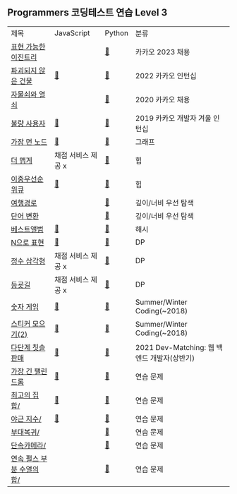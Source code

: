 ## Programmers 코딩테스트 연습 Level 3
<div align="center">
    <table>
        <tr>
            <td>제목</td>
            <td>JavaScript</td>
            <td>Python</td>
            <td>분류</td>
        </tr>
        <tr>
            <td><a href="https://programmers.co.kr/learn/courses/30/lessons/150367">표현 가능한 이진트리</a></td>
            <td><a href="https://github.com/sieukim/algorithm-programmers/blob/master/level2/ex18.js"></a></td>
            <td><a href="https://github.com/sieukim/algorithm-programmers/blob/master/level2/ex18.py">📎️</a></td>
            <td>카카오 2023 채용</td>
        </tr>  
        <tr>
            <td><a href="https://programmers.co.kr/learn/courses/30/lessons/92344">파괴되지 않은 건물</a></td>
            <td><a href="https://github.com/sieukim/algorithm-programmers/blob/master/level3/ex15.js">📎️️</a></td>
            <td><a href="https://github.com/sieukim/algorithm-programmers/blob/master/level3/ex15.py">📎️️</a></td>
            <td>2022 카카오 인턴십</td>
        </tr>
        <tr>
            <td><a href="https://programmers.co.kr/learn/courses/30/lessons/60059">자물쇠와 열쇠</a></td>
            <td><a href="https://github.com/sieukim/algorithm-programmers/blob/master/level3/ex16.js"></a></td>
            <td><a href="https://github.com/sieukim/algorithm-programmers/blob/master/level3/ex16.py">📎️️</a></td>
            <td>2020 카카오 채용</td>
        </tr>
        <tr>
            <td><a href="https://programmers.co.kr/learn/courses/30/lessons/64064">불량 사용자</a></td>
            <td><a href="https://github.com/sieukim/algorithm-programmers/blob/master/level3/ex13.js">📎️️</a></td>
            <td><a href="https://github.com/sieukim/algorithm-programmers/blob/master/level3/ex13.py">📎️️</a></td>
            <td>2019 카카오 개발자 겨울 인턴십</td>
        </tr>
        <tr>
            <td><a href="https://programmers.co.kr/learn/courses/30/lessons/49189">가장 먼 노드</a></td>
            <td><a href="https://github.com/sieukim/algorithm-programmers/blob/master/level3/ex01.js">📎️️</a></td>
            <td><a href="https://github.com/sieukim/algorithm-programmers/blob/master/level3/ex01.py">📎️️</a></td>
            <td>그래프</td>
        </tr>
        <tr>
            <td><a href="https://programmers.co.kr/learn/courses/30/lessons/42626">더 맵게</a></td>
            <td>채점 서비스 제공 x</td>
            <td><a href="https://github.com/sieukim/algorithm-programmers/blob/master/level3/ex09.py">📎️️</a></td>
            <td>힙</td>
        </tr>
        <tr>
            <td><a href="https://programmers.co.kr/learn/courses/30/lessons/42628">이중우선순위큐</a></td>
            <td><a href="https://github.com/sieukim/algorithm-programmers/blob/master/level3/ex14.js">📎️️</a></td>
            <td><a href="https://github.com/sieukim/algorithm-programmers/blob/master/level3/ex14.py">📎️️</a></td>
            <td>힙</td>
        </tr>
        <tr>
            <td><a href="https://programmers.co.kr/learn/courses/30/lessons/43164">여행경로</a></td>
            <td><a href="https://github.com/sieukim/algorithm-programmers/blob/master/level3/ex17.js"></a></td>
            <td><a href="https://github.com/sieukim/algorithm-programmers/blob/master/level3/ex17.py">📎️️</a></td>
            <td>깊이/너비 우선 탐색</td>
        </tr>
        <tr>
            <td><a href="https://programmers.co.kr/learn/courses/30/lessons/43163">단어 변환</a></td>
            <td><a href="https://github.com/sieukim/algorithm-programmers/blob/master/level3/ex20.js"></a></td>
            <td><a href="https://github.com/sieukim/algorithm-programmers/blob/master/level3/ex20.py">📎️️</a></td>
            <td>깊이/너비 우선 탐색</td>
        </tr>
        <tr>
            <td><a href="https://programmers.co.kr/learn/courses/30/lessons/42579">베스트앨범</a></td>
            <td><a href="https://github.com/sieukim/algorithm-programmers/blob/master/level3/ex02.js">📎️️</a></td>
            <td><a href="https://github.com/sieukim/algorithm-programmers/blob/master/level3/ex02.py">📎️️</a></td>
            <td>해시</td>
        </tr>
        <tr>
            <td><a href="https://programmers.co.kr/learn/courses/30/lessons/42895">N으로 표현</a></td>
            <td><a href="https://github.com/sieukim/algorithm-programmers/blob/master/level3/ex04.js">📎️️</a></td>
            <td><a href="https://github.com/sieukim/algorithm-programmers/blob/master/level3/ex04.py">📎️️</a></td>
            <td>DP</td>
        </tr>
        <tr>
            <td><a href="https://programmers.co.kr/learn/courses/30/lessons/43105">정수 삼각형</a></td>
            <td>채점 서비스 제공 x</td>
            <td><a href="https://github.com/sieukim/algorithm-programmers/blob/master/level3/ex03.py">📎️️</a></td>
            <td>DP</td>
        </tr>
        <tr>
            <td><a href="https://programmers.co.kr/learn/courses/30/lessons/42898">등굣길</a></td>
            <td>채점 서비스 제공 x</td>
            <td><a href="https://github.com/sieukim/algorithm-programmers/blob/master/level3/ex05.py">📎️️</a></td>
            <td>DP</td>
        </tr>
        <tr>
            <td><a href="https://programmers.co.kr/learn/courses/30/lessons/42898">숫자 게임</a></td>
            <td><a href="https://github.com/sieukim/algorithm-programmers/blob/master/level3/ex08.js">📎️️</a></td>
            <td><a href="https://github.com/sieukim/algorithm-programmers/blob/master/level3/ex08.py">📎️️</a></td>
            <td>Summer/Winter Coding(~2018)</td>
        </tr>
        <tr>
            <td><a href="https://programmers.co.kr/learn/courses/30/lessons/12971">스티커 모으기(2)</a></td>
            <td><a href="https://github.com/sieukim/algorithm-programmers/blob/master/level3/ex11.js">📎️️</a></td>
            <td><a href="https://github.com/sieukim/algorithm-programmers/blob/master/level3/ex11.py">📎️️</a></td>
            <td>Summer/Winter Coding(~2018)</td>
        </tr>
        <tr>
            <td><a href="https://programmers.co.kr/learn/courses/30/lessons/77486">다단계 칫솔 판매</a></td>
            <td><a href="https://github.com/sieukim/algorithm-programmers/blob/master/level3/ex12.js">📎️️</a></td>
            <td><a href="https://github.com/sieukim/algorithm-programmers/blob/master/level3/ex12.py">📎️️</a></td>
            <td>2021 Dev-Matching: 웹 백엔드 개발자(상반기)</td>
        </tr>
        <tr>
            <td><a href="https://programmers.co.kr/learn/courses/30/lessons/12904">가장 긴 팰린드롬</a></td>
            <td><a href="https://github.com/sieukim/algorithm-programmers/blob/master/level3/ex06.js">📎️️</a></td>
            <td><a href="https://github.com/sieukim/algorithm-programmers/blob/master/level3/ex06.py">📎️️</a></td>
            <td>연습 문제</td>
        </tr>
        <tr>
            <td><a href="https://programmers.co.kr/learn/courses/30/lessons/12938">최고의 집합/</a></td>
            <td><a href="https://github.com/sieukim/algorithm-programmers/blob/master/level3/ex07.js">📎️️</a></td>
            <td><a href="https://github.com/sieukim/algorithm-programmers/blob/master/level3/ex07.py">📎️️</a></td>
            <td>연습 문제</td>
        </tr>
        <tr>
            <td><a href="https://programmers.co.kr/learn/courses/30/lessons/12927">야근 지수/</a></td>
            <td><a href="https://github.com/sieukim/algorithm-programmers/blob/master/level3/ex10.js">📎️️</a></td>
            <td><a href="https://github.com/sieukim/algorithm-programmers/blob/master/level3/ex10.py">📎️️</a></td>
            <td>연습 문제</td>
        </tr>
        <tr>
            <td><a href="https://programmers.co.kr/learn/courses/30/lessons/132266">부대복귀/</a></td>
            <td><a href="https://github.com/sieukim/algorithm-programmers/blob/master/level3/ex19.js"></a></td>
            <td><a href="https://github.com/sieukim/algorithm-programmers/blob/master/level3/ex19.py">📎️️</a></td>
            <td>연습 문제</td>
        </tr>
        <tr>
            <td><a href="https://programmers.co.kr/learn/courses/30/lessons/42884">단속카메라/</a></td>
            <td><a href="https://github.com/sieukim/algorithm-programmers/blob/master/level3/ex21.js"></a></td>
            <td><a href="https://github.com/sieukim/algorithm-programmers/blob/master/level3/ex21.py">📎️️</a></td>
            <td>연습 문제</td>
        </tr>
        <tr>
            <td><a href="https://programmers.co.kr/learn/courses/30/lessons/161988">연속 펄스 부분 수열의 합/</a></td>
            <td><a href="https://github.com/sieukim/algorithm-programmers/blob/master/level3/ex22.js"></a></td>
            <td><a href="https://github.com/sieukim/algorithm-programmers/blob/master/level3/ex22.py">📎️️</a></td>
            <td>연습 문제</td>
        </tr>
    </table>
</div>